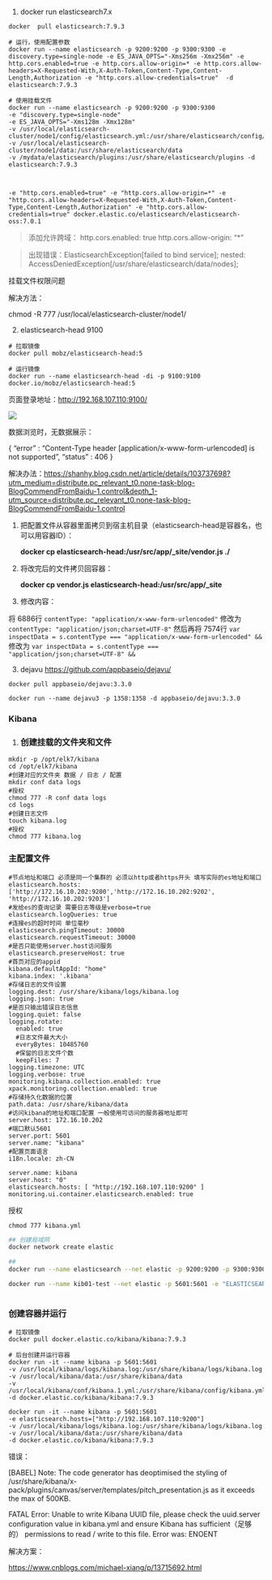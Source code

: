 1. docker run elasticsearch7.x

```
docker  pull elasticsearch:7.9.3

# 运行，使用配置参数
docker run --name elasticsearch -p 9200:9200 -p 9300:9300 -e discovery.type=single-node -e ES_JAVA_OPTS="-Xms256m -Xmx256m" -e http.cors.enabled=true -e http.cors.allow-origin=* -e http.cors.allow-headers=X-Requested-With,X-Auth-Token,Content-Type,Content-Length,Authorization -e "http.cors.allow-credentials=true"  -d elasticsearch:7.9.3

# 使用挂载文件
docker run --name elasticsearch -p 9200:9200 -p 9300:9300  
-e "discovery.type=single-node" 
-e ES_JAVA_OPTS="-Xms128m -Xmx128m" 
-v /usr/local/elasticsearch-cluster/node1/config/elasticsearch.yml:/usr/share/elasticsearch/config/elasticsearch.yml 
-v /usr/local/elasticsearch-cluster/node1/data:/usr/share/elasticsearch/data 
-v /mydata/elasticsearch/plugins:/usr/share/elasticsearch/plugins -d elasticsearch:7.9.3



-e "http.cors.enabled=true" -e "http.cors.allow-origin=*" -e "http.cors.allow-headers=X-Requested-With,X-Auth-Token,Content-Type,Content-Length,Authorization" -e "http.cors.allow-credentials=true" docker.elastic.co/elasticsearch/elasticsearch-oss:7.0.1
```

> 添加允许跨域：
> http.cors.enabled: true
> http.cors.allow-origin: “*”





> 出现错误：ElasticsearchException[failed to bind service]; nested: AccessDeniedException[/usr/share/elasticsearch/data/nodes];

挂载文件权限问题

解决方法：

chmod -R 777 /usr/local/elasticsearch-cluster/node1/



2. elasticsearch-head     9100

```shell
# 拉取镜像
docker pull mobz/elasticsearch-head:5

# 运行镜像
docker run --name elasticsearch-head -di -p 9100:9100 docker.io/mobz/elasticsearch-head:5
```

页面登录地址：http://192.168.107.110:9100/

![](..\开源软件\image\elasticsearch-head.jpg)

数据浏览时，无数据展示：

{
“error” : “Content-Type header [application/x-www-form-urlencoded] is not supported”,
“status” : 406
}

解决办法：https://shanhy.blog.csdn.net/article/details/103737698?utm_medium=distribute.pc_relevant_t0.none-task-blog-BlogCommendFromBaidu-1.control&depth_1-utm_source=distribute.pc_relevant_t0.none-task-blog-BlogCommendFromBaidu-1.control

1. 把配置文件从容器里面拷贝到宿主机目录（elasticsearch-head是容器名，也可以用容器ID）：

   **docker cp elasticsearch-head:/usr/src/app/_site/vendor.js ./**

2. 将改完后的文件拷贝回容器：

      **docker cp vendor.js elasticsearch-head:/usr/src/app/_site**
      
3. 修改内容：

将 6886行 `contentType: "application/x-www-form-urlencoded"` 修改为 `contentType: "application/json;charset=UTF-8"`
然后再将 7574行 `var inspectData = s.contentType === "application/x-www-form-urlencoded" &&` 修改为 `var inspectData = s.contentType === "application/json;charset=UTF-8" &&`

3. dejavu  https://github.com/appbaseio/dejavu/

```
docker pull appbaseio/dejavu:3.3.0

docker run --name dejavu3 -p 1358:1358 -d appbaseio/dejavu:3.3.0
```

### Kibana



1. ### 创建挂载的文件夹和文件 

```
mkdir -p /opt/elk7/kibana
cd /opt/elk7/kibana
#创建对应的文件夹 数据 / 日志 / 配置
mkdir conf data logs 
#授权
chmod 777 -R conf data logs
cd logs
#创建日志文件
touch kibana.log
#授权
chmod 777 kibana.log 
```



### 主配置文件

```
#节点地址和端口 必须是同一个集群的 必须以http或者https开头 填写实际的es地址和端口
elasticsearch.hosts: ['http://172.16.10.202:9200','http://172.16.10.202:9202', 'http://172.16.10.202:9203']
#发给es的查询记录 需要日志等级是verbose=true 
elasticsearch.logQueries: true
#连接es的超时时间 单位毫秒
elasticsearch.pingTimeout: 30000
elasticsearch.requestTimeout: 30000
#是否只能使用server.host访问服务
elasticsearch.preserveHost: true
#首页对应的appid
kibana.defaultAppId: "home"
kibana.index: '.kibana'
#存储日志的文件设置
logging.dest: /usr/share/kibana/logs/kibana.log
logging.json: true
#是否只输出错误日志信息
logging.quiet: false
logging.rotate:
  enabled: true
  #日志文件最大大小
  everyBytes: 10485760
  #保留的日志文件个数
  keepFiles: 7
logging.timezone: UTC
logging.verbose: true
monitoring.kibana.collection.enabled: true
xpack.monitoring.collection.enabled: true
#存储持久化数据的位置
path.data: /usr/share/kibana/data
#访问kibana的地址和端口配置 一般使用可访问的服务器地址即可
server.host: 172.16.10.202
#端口默认5601
server.port: 5601
server.name: "kibana"
#配置页面语言
i18n.locale: zh-CN
```





```
server.name: kibana
server.host: "0"
elasticsearch.hosts: [ "http://192.168.107.110:9200" ]
monitoring.ui.container.elasticsearch.enabled: true
```





授权

```
chmod 777 kibana.yml
```



```sh
## 创建局域网
docker network create elastic

## 
docker run --name elasticsearch --net elastic -p 9200:9200 -p 9300:9300 -e discovery.type=single-node -e ES_JAVA_OPTS="-Xms256m -Xmx256m" -e http.cors.enabled=true -e http.cors.allow-origin=* -e http.cors.allow-headers=X-Requested-With,X-Auth-Token,Content-Type,Content-Length,Authorization -e "http.cors.allow-credentials=true"  -d elasticsearch:7.9.3

docker run --name kib01-test --net elastic -p 5601:5601 -e "ELASTICSEARCH_HOSTS=http://elasticsearch:9200" -d kibana:7.9.3



```

### 创建容器并运行

```
# 拉取镜像
docker pull docker.elastic.co/kibana/kibana:7.9.3

# 后台创建并运行容器
docker run -it --name kibana -p 5601:5601 
-v /usr/local/kibana/logs/kibana.log:/usr/share/kibana/logs/kibana.log 
-v /usr/local/kibana/data:/usr/share/kibana/data 
-v /usr/local/kibana/conf/kibana.1.yml:/usr/share/kibana/config/kibana.yml 
-d docker.elastic.co/kibana/kibana:7.9.3

docker run -it --name kibana -p 5601:5601 
-e elasticsearch.hosts=["http://192.168.107.110:9200"]
-v /usr/local/kibana/logs/kibana.log:/usr/share/kibana/logs/kibana.log 
-v /usr/local/kibana/data:/usr/share/kibana/data 
-d docker.elastic.co/kibana/kibana:7.9.3
```





错误：

[BABEL] Note: The code generator has deoptimised the styling of /usr/share/kibana/x-pack/plugins/canvas/server/templates/pitch_presentation.js as it exceeds the max of 500KB.

 FATAL  Error: Unable to write Kibana UUID file, please check the uuid.server configuration value in kibana.yml and ensure Kibana has sufficient（足够的） permissions to read / write to this file. Error was: ENOENT



解决方案：







https://www.cnblogs.com/michael-xiang/p/13715692.html